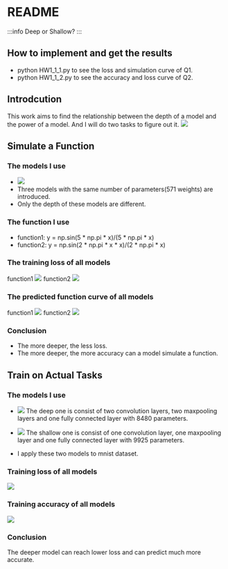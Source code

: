 # README

:::info
Deep or Shallow? 
:::
## How to implement and get the results
* python HW1_1_1.py to see the loss and simulation curve of Q1.
* python HW1_1_2.py to see the accuracy and loss curve of Q2.

## Introdcution
This work aims to find the relationship between the depth of a model and the power of a model. And I will do two tasks to figure out it.
![](https://i.imgur.com/RyYts1a.png)


## Simulate a Function
### The models I use
* ![](https://i.imgur.com/EaMw6S8.png)
* Three models with the same number of parameters(571 weights) are introduced.
* Only the depth of these models are different.

### The function I use
* function1: y = np.sin(5 * np.pi * x)/(5 * np.pi * x)
* function2: y = np.sin(2 * np.pi * x * x)/(2 * np.pi * x)

### The training loss of all models
function1
![](https://i.imgur.com/D2mhtjx.png)
function2
![](https://i.imgur.com/8pS1xTA.png)

### The predicted function curve of all models
function1
![](https://i.imgur.com/wQvYutq.png)
function2
![](https://i.imgur.com/smpXXBM.png)

### Conclusion
* The more deeper, the less loss.
* The more deeper, the more accuracy can a model simulate a function. 

## Train on Actual Tasks
### The models I use
* ![](https://i.imgur.com/oQwdcIt.png)
The deep one is consist of two convolution layers, two maxpooling layers and one fully connected layer with 8480 parameters.


* ![](https://i.imgur.com/58ppvYo.png)
The shallow one is consist of one convolution layer, one maxpooling layer and one fully connected layer with 9925 parameters.

* I apply these two models to mnist dataset.

### Training loss of all models
![](https://i.imgur.com/67HDHOf.png)

### Training accuracy of all models
![](https://i.imgur.com/D3XW5jB.png)

### Conclusion
The deeper model can reach lower loss and can predict much more accurate.


